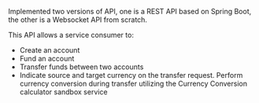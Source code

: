 Implemented two versions of API, one is a REST API based on Spring Boot, the other is a Websocket API from scratch.

This API allows a service consumer to:	
* Create an account	
* Fund an account	
* Transfer funds between two accounts	
* Indicate source and target currency on the transfer request. Perform currency conversion during transfer utilizing the Currency Conversion calculator sandbox service	


